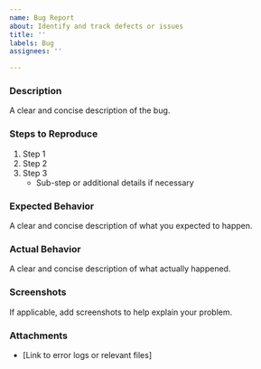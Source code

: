 ```yaml
---
name: Bug Report
about: Identify and track defects or issues
title: ''
labels: Bug
assignees: ''

---
```


### Description

A clear and concise description of the bug.

### Steps to Reproduce

1. Step 1
2. Step 2
3. Step 3
   - Sub-step or additional details if necessary

### Expected Behavior

A clear and concise description of what you expected to happen.

### Actual Behavior

A clear and concise description of what actually happened.

### Screenshots

If applicable, add screenshots to help explain your problem.

### Attachments

- [Link to error logs or relevant files]
